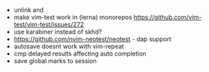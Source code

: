 - unlink <Cr> and <C-m>
- make vim-test work in (lerna) monorepos https://github.com/vim-test/vim-test/issues/272
- use karabiner instead of skhd?
- https://github.com/nvim-neotest/neotest - dap support
- autosave doesnt work with vim-repeat
- cmp delayed results affecting auto completion
- save global marks to session
